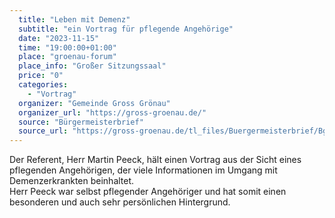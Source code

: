 ```yaml
---
  title: "Leben mit Demenz"
  subtitle: "ein Vortrag für pflegende Angehörige"
  date: "2023-11-15"
  time: "19:00:00+01:00"
  place: "groenau-forum"
  place_info: "Großer Sitzungssaal" 
  price: "0"
  categories: 
    - "Vortrag"
  organizer: "Gemeinde Gross Grönau"
  organizer_url: "https://gross-groenau.de/"
  source: "Bürgermeisterbrief"
  source_url: "https://gross-groenau.de/tl_files/Buergermeisterbrief/Bgm-Brief%20III.%202023%202.%20H%C3%A4lfte%20Herbst%20aktuell.pdf"
---
```


Der Referent, Herr Martin Peeck, hält einen Vortrag aus der Sicht eines pflegenden Angehörigen,
der viele Informationen im Umgang mit Demenzerkrankten beinhaltet.<br/>
Herr Peeck war selbst pflegender Angehöriger und hat somit einen besonderen und auch sehr persönlichen Hintergrund.
